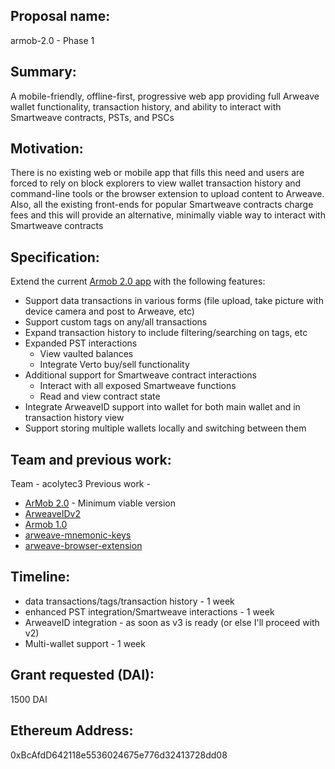 ## Proposal name: 
armob-2.0 - Phase 1

## Summary:
A mobile-friendly, offline-first, progressive web app providing full Arweave wallet functionality, transaction history, and ability to interact with Smartweave contracts, PSTs, and PSCs

## Motivation:
There is no existing web or mobile app that fills this need and users are forced to rely on block explorers to view wallet transaction history and command-line tools or the browser extension to upload content to Arweave.  Also, all the existing front-ends for popular Smartweave contracts charge fees and this will provide an alternative, minimally viable way to interact with Smartweave contracts

## Specification:
Extend the current [Armob 2.0 app](https://github.com/acolytec3/armob-2.0) with the following features:
- Support data transactions in various forms (file upload, take picture with device camera and post to Arweave, etc)
- Support custom tags on any/all transactions
- Expand transaction history to include filtering/searching on tags, etc
- Expanded PST interactions
    - View vaulted balances
    - Integrate Verto buy/sell functionality
- Additional support for Smartweave contract interactions
    - Interact with all exposed Smartweave functions
    - Read and view contract state
- Integrate ArweaveID support into wallet for both main wallet and in transaction history view
- Support storing multiple wallets locally and switching between them


## Team and previous work:
Team - acolytec3
Previous work - 
- [ArMob 2.0](https://github.com/acolytec3/armob-2.0) - Minimum viable version 
- [ArweaveIDv2](https://github.com/ARCA-Arweave/arweave-id-v2)
- [Armob 1.0](https://github.com/acolytec3/ArMob)
- [arweave-mnemonic-keys](https://github.com/acolytec3/arweave-mnemonic-keys)
- [arweave-browser-extension](https://github.com/acolytec3/arweave-browser-extension)

## Timeline:
- data transactions/tags/transaction history - 1 week
- enhanced PST integration/Smartweave interactions - 1 week
- ArweaveID integration - as soon as v3 is ready (or else I'll proceed with v2)
- Multi-wallet support - 1 week

## Grant requested (DAI):
1500 DAI

## Ethereum Address:
0xBcAfdD642118e5536024675e776d32413728dd08